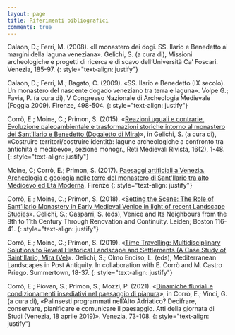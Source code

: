 ```yaml
---
layout: page
title: Riferimenti bibliografici
comments: true
---
```



Calaon, D.; Ferri, M. (2008). «Il monastero dei dogi. SS. Ilario e Benedetto ai
margini della laguna veneziana». Gelichi, S. (a cura di), Missioni archeologiche
e progetti di ricerca e di scavo dell’Università Ca’ Foscari. Venezia, 185-97.
{: style="text-align: justify"}

Calaon, D.; Ferri, M.; Bagato, C. (2009). «SS. Ilario e Benedetto (IX secolo). Un
monastero del nascente dogado veneziano tra terra e laguna». Volpe G.;
Favia, P. (a cura di), V Congresso Nazionale di Archeologia Medievale (Foggia
2009). Firenze, 498-504.
{: style="text-align: justify"}

Corrò, E.; Moine, C.; Primon, S. (2015). «[Reazioni uguali e contrarie. Evoluzione
paleoambientale e trasformazioni storiche intorno al monastero dei Sant’Ilario
e Benedetto (Dogaletto di Mira)](https://doi.org/10.6092/1593-2214/474)», in Gelichi, S. (a cura di), «Costruire
territori/costruire identità: lagune archeologiche a confronto tra antichità
e medioevo», sezione monogr., Reti Medievali Rivista, 16(2), 1-48.
{: style="text-align: justify"}

Moine, C; Corrò, E.; Primon, S. (2017). [Paesaggi artificiali a Venezia. Archeologia e geologia nelle terre del monastero di Sant'Ilario tra alto Medioevo ed Età Moderna](https://www.insegnadelgiglio.it/prodotto/paesaggi-artificiali-a-venezia/). Firenze
{: style="text-align: justify"}

Corrò, E.; Moine, C.; Primon, S. (2018). «[Setting the Scene: The Role of Sant’Ilario
Monastery in Early Medieval Venice in light of recent Landscape Studies](https://brill.com/view/book/edcoll/9789004353619/B9789004353619_007.xml)».
Gelichi, S.; Gasparri, S. (eds), Venice and Its Neighbours from the 8th to 11th
Century Through Renovation and Continuity. Leiden; Boston 116-41.
{: style="text-align: justify"}

Corrò, E.; Moine, C.; Primon, S. (2019). «[Time Travelling: Multidisciplinary Solutions
to Reveal Historical Landscape and Settlements (A Case Study of
Saint’Ilario, Mira (Ve)](https://doi.org/10.2307/j.ctvndv6wx.6)». Gelichi, S.; Olmo Enciso, L. (eds), Mediterranean Landscapes
in Post Antiquity. In collaboration with E. Corrò and M. Castro Priego.
Summertown, 18-37. 
{: style="text-align: justify"}

Corrò, E.; Piovan, S.; Primon, S.; Mozzi, P. (2021). «[Dinamiche fluviali e condizionamenti insediativi nel paesaggio di pianura](https://edizionicafoscari.unive.it/it/edizioni4/libri/978-88-6969-480-6/)», in Corrò, E.; Vinci, G. (a cura di), «Palinsesti programmati nell’Alto Adriatico?
Decifrare, conservare, pianificare e comunicare il paesaggio. Atti della giornata di Studi (Venezia, 18 aprile 2019)». Venezia, 73-108.
{: style="text-align: justify"}

